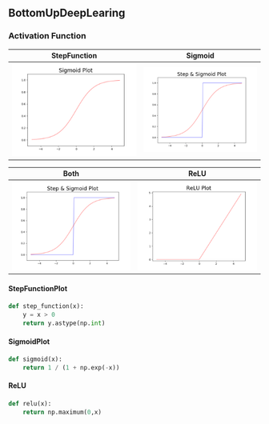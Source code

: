 ## BottomUpDeepLearing

### Activation Function

StepFunction            |  Sigmoid
:-------------------------:|:-------------------------:
<img src="../Img/SigmoidPlot.png" width = "500px"/>  |  <img src="../Img/Both.png" width = "500px"/>


Both            |  ReLU
:-------------------------:|:-------------------------:
<img src="../Img/Both.png"  width = "500px"/>  | <img src="../Img/ReLU_Plot.png" width = "500px"/>

#### StepFunctionPlot
```python
def step_function(x):
    y = x > 0
    return y.astype(np.int)
```

#### SigmoidPlot
```python
def sigmoid(x):
    return 1 / (1 + np.exp(-x))
```

#### ReLU
```python
def relu(x):
    return np.maximum(0,x)
```





